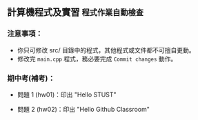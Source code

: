 ## 計算機程式及實習 `程式作業自動檢查`

### 注意事項：
- 你只可修改 src/ 目錄中的程式，其他程式或文件都不可擅自更動。
- 修改完 `main.cpp` 程式，務必要完成 `Commit changes` 動作。

### 期中考(補考)： 

* 問題 1 (hw01)：印出 "Hello STUST"

* 問題 2 (hw02)：印出 "Hello Github Classroom"

